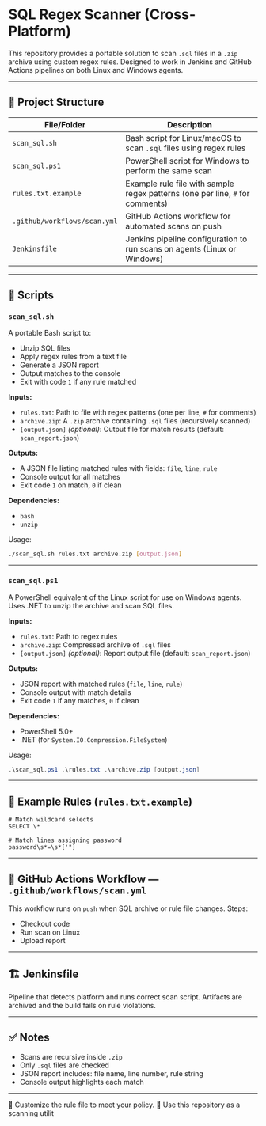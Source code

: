 # SQL Regex Scanner (Cross-Platform)

This repository provides a portable solution to scan `.sql` files in a `.zip` archive
using custom regex rules. Designed to work in Jenkins and GitHub Actions pipelines
on both Linux and Windows agents.

---

## 📁 Project Structure

| File/Folder                | Description |
|---------------------------|-------------|
| `scan_sql.sh`             | Bash script for Linux/macOS to scan `.sql` files using regex rules |
| `scan_sql.ps1`            | PowerShell script for Windows to perform the same scan |
| `rules.txt.example`       | Example rule file with sample regex patterns (one per line, `#` for comments) |
| `.github/workflows/scan.yml` | GitHub Actions workflow for automated scans on push |
| `Jenkinsfile`             | Jenkins pipeline configuration to run scans on agents (Linux or Windows) |

---

## 🔧 Scripts

### `scan_sql.sh`
A portable Bash script to:
- Unzip SQL files
- Apply regex rules from a text file
- Generate a JSON report
- Output matches to the console
- Exit with code `1` if any rule matched

**Inputs:**
- `rules.txt`: Path to file with regex patterns (one per line, `#` for comments)
- `archive.zip`: A `.zip` archive containing `.sql` files (recursively scanned)
- `[output.json]` *(optional)*: Output file for match results (default: `scan_report.json`)

**Outputs:**
- A JSON file listing matched rules with fields: `file`, `line`, `rule`
- Console output for all matches
- Exit code `1` on match, `0` if clean

**Dependencies:**
- `bash`
- `unzip`

Usage:
```bash
./scan_sql.sh rules.txt archive.zip [output.json]
```

---

### `scan_sql.ps1`
A PowerShell equivalent of the Linux script for use on Windows agents.
Uses .NET to unzip the archive and scan SQL files.

**Inputs:**
- `rules.txt`: Path to regex rules
- `archive.zip`: Compressed archive of `.sql` files
- `[output.json]` *(optional)*: Report output file (default: `scan_report.json`)

**Outputs:**
- JSON report with matched rules (`file`, `line`, `rule`)
- Console output with match details
- Exit code `1` if any matches, `0` if clean

**Dependencies:**
- PowerShell 5.0+
- .NET (for `System.IO.Compression.FileSystem`)

Usage:
```powershell
.\scan_sql.ps1 .\rules.txt .\archive.zip [output.json]
```

---

## 🧪 Example Rules (`rules.txt.example`)
```text
# Match wildcard selects
SELECT \*

# Match lines assigning password
password\s*=\s*['"]
```

---

## 🤖 GitHub Actions Workflow — `.github/workflows/scan.yml`
This workflow runs on `push` when SQL archive or rule file changes.
Steps:
- Checkout code
- Run scan on Linux
- Upload report

---

## 🏗️ Jenkinsfile
Pipeline that detects platform and runs correct scan script.
Artifacts are archived and the build fails on rule violations.

---

## ✅ Notes
- Scans are recursive inside `.zip`
- Only `.sql` files are checked
- JSON report includes: file name, line number, rule string
- Console output highlights each match

---

💬 Customize the rule file to meet your policy.
📩 Use this repository as a scanning utilit
